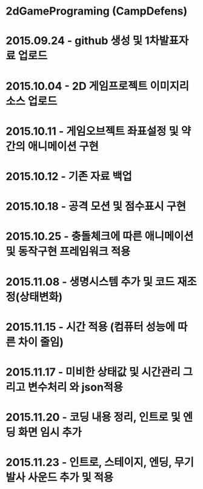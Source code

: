 # 2dGamePrograming (CampDefens)

# 2015.09.24 - github 생성 및 1차발표자료 업로드
# 2015.10.04 - 2D 게임프로젝트 이미지리소스 업로드
# 2015.10.11 - 게임오브젝트 좌표설정 및 약간의 애니메이션 구현
# 2015.10.12 - 기존 자료 백업
# 2015.10.18 - 공격 모션 및 점수표시 구현
# 2015.10.25 - 충돌체크에 따른 애니메이션 및 동작구현 프레임워크 적용
# 2015.11.08 - 생명시스템 추가 및 코드 재조정(상태변화)
# 2015.11.15 - 시간 적용 (컴퓨터 성능에 따른 차이 줄임)
# 2015.11.17 - 미비한 상태값 및 시간관리 그리고 변수처리 와 json적용
# 2015.11.20 - 코딩 내용 정리, 인트로 및 엔딩 화면 임시 추가
# 2015.11.23 - 인트로, 스테이지, 엔딩, 무기 발사 사운드 추가 및 적용
